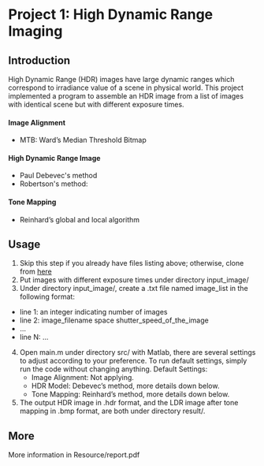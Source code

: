 # Project 1: High Dynamic Range Imaging

## Introduction
High Dynamic Range (HDR) images have large dynamic ranges which correspond to irradiance value of a scene in physical world. This project implemented a program to assemble an HDR image from a list of images with identical scene but with different exposure times.

#### Image Alignment
- MTB: Ward’s Median Threshold Bitmap

#### High Dynamic Range Image
- Paul Debevec's method
- Robertson's method:

#### Tone Mapping
- Reinhard’s global and local algorithm

## Usage
1. Skip this step if you already have files listing above; otherwise, clone from [here](https://github.com/awinder0230/2017-Spring-Digital-Visual-Effect)
2. Put images with different exposure times under directory input_image/
3. Under directory input_image/, create a .txt file named image_list in the following format:

- line 1: an integer indicating number of images
- line 2: image_filename space shutter_speed_of_the_image
- …
- line N: ...

4. Open main.m under directory src/ with Matlab, there are several settings to adjust according to your preference. To run default settings, simply run the code without changing anything.
  Default Settings:
    - Image Alignment: Not applying.
    - HDR Model: Debevec’s method, more details down below.
    - Tone Mapping: Reinhard’s method, more details down below.  
5. The output HDR image in .hdr format, and the LDR image after tone mapping in .bmp format, are both under directory result/.

## More
More information in Resource/report.pdf
